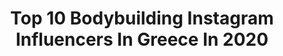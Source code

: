 ---
title: Top 10 Bodybuilding Instagram Influencers In Greece In 2020
description: >-
  Find top bodybuilding Instagram influencers in Greece in 2020. Most popular hashtags: #bodybuilding #stayhome #motivation #back.
platform: Instagram
profiles:
  - username: "_kolokouris"
    fullname: >-
      Giorgos Kolokouris
    location: "Greece"
    followers: 22632
    engagement: 1149
    commentsToLikes: 0.048473
    id: ck8t1ekffvgso0j785754dke8
    verified: false
    hashtags: "#background, #photography, #primo, #walk"
  - username: "yulia_spirina_fit"
    fullname: >-
      Yulia Spirina
    location: "Greece"
    followers: 5040
    engagement: 1611
    commentsToLikes: 0.051465
    id: ckap1r9wtvs600i78nrcb5bfy
    verified: false
    hashtags: "#workout, #fitnesslife, #rowing, #singlearmrow"
  - username: "v.a.l.e.n.t.i.n.a_moon"
    fullname: >-
      🌜Valentina Monari🌛
    location: "Greece"
    followers: 5648
    engagement: 650
    commentsToLikes: 0.034232
    id: ck8t8k5pxkrse0j787rh0x5oh
    verified: false
    hashtags: "#fitness, #love, #motivation, #hair"
  - username: "nikosgkanosofficial"
    fullname: >-
      Nikos Gkanos (Nicko)
    location: "Greece"
    followers: 60429
    engagement: 434
    commentsToLikes: 0.017492
    id: ck13722w19drn0i19w883cmw8
    verified: true
    hashtags: "#sing, #muscles, #quarantinedays, #bodybuilding"
  - username: "chamidu_udana"
    fullname: >-
      𝕮𝖍𝖆𝖒𝖎𝖉𝖚 𝖀𝖉𝖆𝖓𝖆
    location: "Greece"
    followers: 10036
    engagement: 866
    commentsToLikes: 0.026195
    id: ck5hmh36jlxv40i11l94glx1a
    verified: false
    hashtags: "#activewear, #lordoflords, #fitnesswear, #travelblogger"
  - username: "eirini_gkretsi"
    fullname: >-
      ᴇɪʀɪɴɪ ɢᴋʀᴇᴛsɪ®️
    location: "Greece"
    followers: 7640
    engagement: 1337
    commentsToLikes: 0.054724
    id: ck9hcivsilmiu0j78s8b19dbk
    verified: false
    hashtags: "#fruit, #withyou, #daughter, #libelovelaugh"
  - username: "lovely_music__"
    fullname: >-
      ᴅᴏɴ'ᴛ ᴄoᴍᴘᴀʀᴇ ᴡɪᴛʜ ᴏᴛʜᴇʀs 😎
    location: "Greece"
    followers: 179082
    engagement: 244
    commentsToLikes: 0.070553
    id: ck8t9y09hprbs0j78gq213e9d
    verified: false
    hashtags: "#playgame, #rummypassion, #sixback, #play"
  - username: "spirosgrammenos_"
    fullname: >-
      Σπύρος Γραμμένος
    location: "Greece"
    followers: 14010
    engagement: 827
    commentsToLikes: 0.009442
    id: ck6tiok73148u0j71vzi74mgl
    verified: false
    hashtags: "#village, #hulkhogan, #bodybuilding, #sexandthecityquotes"
---